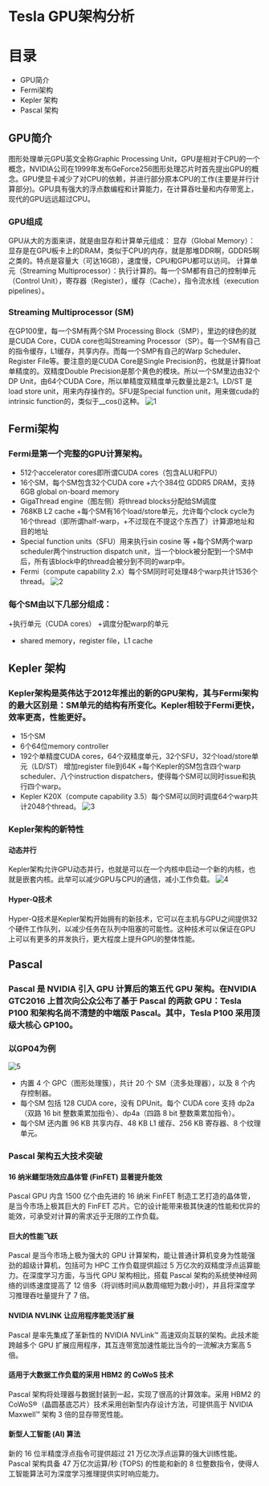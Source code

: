 # Tesla GPU架构分析 #
# 目录
+ GPU简介
+ Fermi架构
+ Kepler 架构
+ Pascal 架构
## GPU简介 ##
图形处理单元GPU英文全称Graphic Processing Unit，GPU是相对于CPU的一个概念，NVIDIA公司在1999年发布GeForce256图形处理芯片时首先提出GPU的概念。GPU使显卡减少了对CPU的依赖，并进行部分原本CPU的工作(主要是并行计算部分)。GPU具有强大的浮点数编程和计算能力，在计算吞吐量和内存带宽上，现代的GPU远远超过CPU。
### GPU组成 
GPU从大的方面来讲，就是由显存和计算单元组成：
显存（Global Memory）：显存是在GPU板卡上的DRAM，类似于CPU的内存，就是那堆DDR啊，GDDR5啊之类的。特点是容量大（可达16GB），速度慢，CPU和GPU都可以访问。
计算单元（Streaming Multiprocessor）：执行计算的。每一个SM都有自己的控制单元（Control Unit），寄存器（Register），缓存（Cache），指令流水线（execution pipelines）。
### Streaming Multiprocessor (SM)
在GP100里，每一个SM有两个SM Processing Block（SMP），里边的绿色的就是CUDA Core，CUDA core也叫Streaming Processor（SP）。每一个SM有自己的指令缓存，L1缓存，共享内存。而每一个SMP有自己的Warp Scheduler、Register File等。要注意的是CUDA Core是Single Precision的，也就是计算float单精度的。双精度Double Precision是那个黄色的模块。所以一个SM里边由32个DP Unit，由64个CUDA Core，所以单精度双精度单元数量比是2:1。LD/ST 是load store unit，用来内存操作的。SFU是Special function unit，用来做cuda的intrinsic function的，类似于__cos()这种。
![1](https://github.com/luojike/sysdesign/blob/master/2019/%E5%88%98%E7%A8%8B%E7%9D%BF/Tesla%20GPU%20%E6%9E%B6%E6%9E%84/image/1.png)

## Fermi架构
### Fermi是第一个完整的GPU计算架构。
+ 512个accelerator cores即所谓CUDA cores（包含ALU和FPU）
+ 16个SM，每个SM包含32个CUDA  core
+六个384位 GDDR5 DRAM，支持6GB global on-board memory
+ GigaThread engine（图左侧）将thread blocks分配给SM调度
+ 768KB L2 cache
+每个SM有16个load/store单元，允许每个clock cycle为16个thread（即所谓half-warp，+不过现在不提这个东西了）计算源地址和目的地址
+ Special function units（SFU）用来执行sin cosine 等
+每个SM两个warp scheduler两个instruction dispatch unit，当一个block被分配到一个SM中后，所有该block中的thread会被分到不同的warp中。
+ Fermi（compute capability 2.x）每个SM同时可处理48个warp共计1536个thread。
![2](https://github.com/luojike/sysdesign/blob/master/2019/%E5%88%98%E7%A8%8B%E7%9D%BF/Tesla%20GPU%20%E6%9E%B6%E6%9E%84/image/2.png) 
### 每个SM由以下几部分组成：
+执行单元（CUDA cores）
+调度分配warp的单元
+ shared memory，register file，L1 cache

## Kepler 架构
### Kepler架构是英伟达于2012年推出的新的GPU架构，其与Fermi架构的最大区别是：SM单元的结构有所变化。Kepler相较于Fermi更快，效率更高，性能更好。
+ 15个SM
+ 6个64位memory controller
+ 192个单精度CUDA cores，64个双精度单元，32个SFU，32个load/store单元（LD/ST）
增加register file到64K
+每个Kepler的SM包含四个warp scheduler、八个instruction dispatchers，使得每个SM可以同时issue和执行四个warp。
+ Kepler K20X（compute capability 3.5）每个SM可以同时调度64个warp共计2048个thread。
![3](https://github.com/luojike/sysdesign/blob/master/2019/%E5%88%98%E7%A8%8B%E7%9D%BF/Tesla%20GPU%20%E6%9E%B6%E6%9E%84/image/3.png)  
### Kepler架构的新特性
#### 动态并行
Kepler架构允许GPU动态并行，也就是可以在一个内核中启动一个新的内核，也就是嵌套内核。此举可以减少GPU与CPU的通信，减小工作负载。
![4](https://github.com/luojike/sysdesign/blob/master/2019/%E5%88%98%E7%A8%8B%E7%9D%BF/Tesla%20GPU%20%E6%9E%B6%E6%9E%84/image/4.png)  
#### Hyper-Q技术
Hyper-Q技术是Kepler架构开始拥有的新技术，它可以在主机与GPU之间提供32个硬件工作队列，以减少任务在队列中阻塞的可能性。这种技术可以保证在GPU上可以有更多的并发执行，更大程度上提升GPU的整体性能。
## Pascal
### Pascal 是 NVIDIA 引入 GPU 计算后的第五代 GPU 架构。在NVIDIA GTC2016 上首次向公众公布了基于 Pascal 的两款 GPU：Tesla P100 和架构名尚不清楚的中端版 Pascal。其中，Tesla P100 采用顶级大核心 GP100。
### 以GP04为例
![5](https://github.com/luojike/sysdesign/blob/master/2019/%E5%88%98%E7%A8%8B%E7%9D%BF/Tesla%20GPU%20%E6%9E%B6%E6%9E%84/image/5.png)
+ 内置 4 个 GPC（图形处理簇），共计 20 个 SM（流多处理器），以及 8 个内存控制器。
+ 每个SM 包括 128 CUDA core，没有 DPUnit。每个 CUDA core 支持 dp2a（双路 16 bit 整数乘累加指令）、dp4a（四路 8 bit 整数乘累加指令）。
+ 每个SM 还内置 96 KB 共享内存、48 KB L1 缓存、256 KB 寄存器、8 个纹理单元。
### Pascal 架构五大技术突破
#### 16 纳米鳍型场效应晶体管 (FinFET) 显著提升能效
Pascal GPU 内含 1500 亿个由先进的 16 纳米 FinFET 制造工艺打造的晶体管，是当今市场上极其巨大的 FinFET 芯片。它的设计能带来极其快速的性能和优异的能效，可承受对计算的需求近乎无限的工作负载。
#### 巨大的性能飞跃
Pascal 是当今市场上极为强大的 GPU 计算架构，能让普通计算机变身为性能强劲的超级计算机，包括可为 HPC 工作负载提供超过 5 万亿次的双精度浮点运算能力。在深度学习方面，与当代 GPU 架构相比，搭载 Pascal 架构的系统使神经网络的训练速度提高了 12 倍多（将训练时间从数周缩短为数小时），并且将深度学习推理吞吐量提升了 7 倍。
#### NVIDIA NVLINK 让应用程序能灵活扩展
Pascal 是率先集成了革新性的 NVIDIA NVLink™ 高速双向互联的架构。此技术能跨越多个 GPU 扩展应用程序，其互连带宽加速性能比当今的一流解决方案高 5 倍。
#### 适用于大数据工作负载的采用 HBM2 的 CoWoS 技术
Pascal 架构将处理器与数据封装到一起，实现了很高的计算效率。采用 HBM2 的 CoWoS®（晶圆基底芯片）技术采用创新型内存设计方法，可提供高于 NVIDIA Maxwell™ 架构 3 倍的显存带宽性能。
#### 新型人工智能 (AI) 算法
新的 16 位半精度浮点指令可提供超过 21 万亿次浮点运算的强大训练性能。Pascal 架构具备 47 万亿次运算/秒 (TOPS) 的性能和新的 8 位整数指令，使得人工智能算法可为深度学习推理提供实时响应能力。

